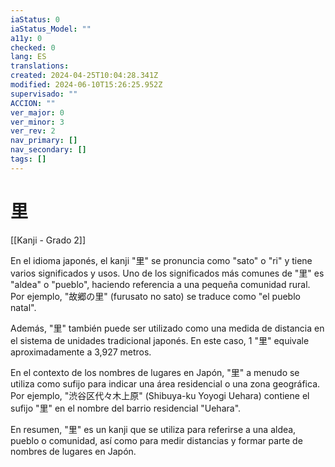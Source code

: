 ```yaml
---
iaStatus: 0
iaStatus_Model: ""
a11y: 0
checked: 0
lang: ES
translations: 
created: 2024-04-25T10:04:28.341Z
modified: 2024-06-10T15:26:25.952Z
supervisado: ""
ACCION: ""
ver_major: 0
ver_minor: 3
ver_rev: 2
nav_primary: []
nav_secondary: []
tags: []
---
```

# 里

[[Kanji - Grado 2]]

En el idioma japonés, el kanji "里" se pronuncia como "sato" o "ri" y tiene varios significados y usos. Uno de los significados más comunes de "里" es "aldea" o "pueblo", haciendo referencia a una pequeña comunidad rural. Por ejemplo, "故郷の里" (furusato no sato) se traduce como "el pueblo natal".

Además, "里" también puede ser utilizado como una medida de distancia en el sistema de unidades tradicional japonés. En este caso, 1 "里" equivale aproximadamente a 3,927 metros.

En el contexto de los nombres de lugares en Japón, "里" a menudo se utiliza como sufijo para indicar una área residencial o una zona geográfica. Por ejemplo, "渋谷区代々木上原" (Shibuya-ku Yoyogi Uehara) contiene el sufijo "里" en el nombre del barrio residencial "Uehara".

En resumen, "里" es un kanji que se utiliza para referirse a una aldea, pueblo o comunidad, así como para medir distancias y formar parte de nombres de lugares en Japón.
